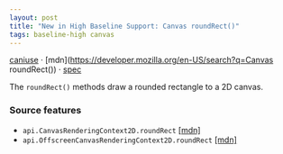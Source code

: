 ```yaml
---
layout: post
title: "New in High Baseline Support: Canvas roundRect()"
tags: baseline-high canvas
---
```


[caniuse](https://caniuse.com/?search=canvas-roundrect) · [mdn](https://developer.mozilla.org/en-US/search?q=Canvas roundRect()) · [spec](https://html.spec.whatwg.org/multipage/canvas.html#dom-context-2d-roundrect)

The `roundRect()` methods draw a rounded rectangle to a 2D canvas.

### Source features

- ``api.CanvasRenderingContext2D.roundRect`` [[mdn]](https://developer.mozilla.org/en-US/search?q=api.CanvasRenderingContext2D.roundRect)
- ``api.OffscreenCanvasRenderingContext2D.roundRect`` [[mdn]](https://developer.mozilla.org/en-US/search?q=api.OffscreenCanvasRenderingContext2D.roundRect)
